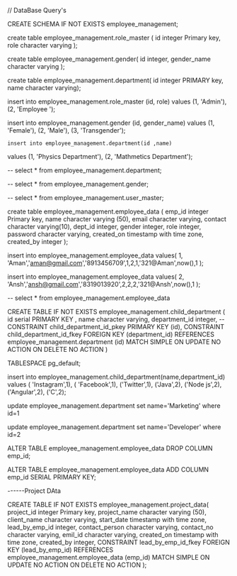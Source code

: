 // DataBase Query's

CREATE SCHEMA IF NOT EXISTS employee_management;

create table employee_management.role_master (
  id integer Primary key,
  role character varying
);

create table employee_management.gender(
id integer,
gender_name character varying
);

 create table employee_management.department(
	id integer PRIMARY key,
	name character varying);



insert into employee_management.role_master (id, role)
values 
  (1, 'Admin'),
  (2, 'Employee ');



insert into employee_management.gender (id, gender_name)
values 
  (1, 'Female'),
  (2, 'Male'),
  (3, 'Transgender');

    insert into employee_management.department(id ,name)
  values (1, 'Physics Department'),
  (2, 'Mathmetics Department');
  

 -- select * from employee_management.department;

--  select * from employee_management.gender;

 -- select * from employee_management.user_master;




create table employee_management.employee_data (
  emp_id integer Primary key,
  name character varying (50),
  email character varying,
  contact character varying(10),
  dept_id integer,
  gender integer,
  role integer,
  password character varying,
  created_on timestamp with time zone,
  created_by integer
  );

  insert into employee_management.employee_data values(
1, 'Aman','aman@gmail.com','8913456709',1,2,1,'321@Aman',now(),1 );

  insert into employee_management.employee_data values(
2, 'Ansh','ansh@gmail.com','8319013920',2,2,2,'321@Ansh',now(),1 );


-- select * from employee_management.employee_data



CREATE TABLE IF NOT EXISTS employee_management.child_department
(
id serial PRIMARY KEY ,
name character varying,
department_id integer,
-- CONSTRAINT child_department_id_pkey PRIMARY KEY (id),
CONSTRAINT child_department_id_fkey FOREIGN KEY (department_id)
REFERENCES employee_management.department (id) MATCH SIMPLE
ON UPDATE NO ACTION
ON DELETE NO ACTION
)

TABLESPACE pg_default;



insert into employee_management.child_department(name,department_id)
values ( 'Instagram',1),
( 'Facebook',1),
('Twitter',1),
('Java',2),
('Node js',2),
('Angular',2),
('C',2);


update employee_management.department set name='Marketing' where id=1

update employee_management.department set name='Developer' where id=2

ALTER TABLE employee_management.employee_data 
DROP COLUMN emp_id;

ALTER TABLE employee_management.employee_data 
ADD COLUMN emp_id SERIAL PRIMARY KEY;
  


------Project DAta

CREATE TABLE IF NOT EXISTS employee_management.project_data(
project_id integer Primary key,
project_name character varying (50),
client_name character varying,
start_date timestamp with time zone,
lead_by_emp_id integer,
contact_person character varying,
contact_no character varying,
emil_id character varying,
created_on timestamp with time zone,
created_by integer,
CONSTRAINT lead_by_emp_id_fkey FOREIGN KEY (lead_by_emp_id)
REFERENCES employee_management.employee_data (emp_id) MATCH SIMPLE
ON UPDATE NO ACTION
ON DELETE NO ACTION
);
